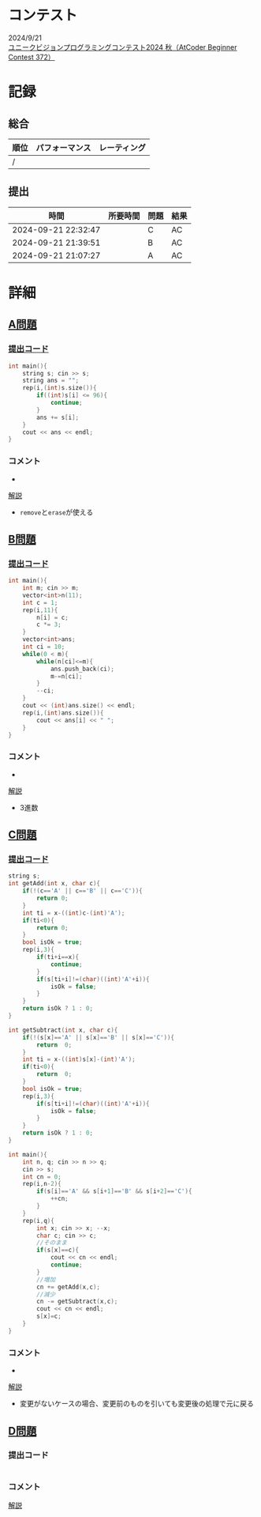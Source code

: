 # コンテスト
2024/9/21<br>
[ユニークビジョンプログラミングコンテスト2024 秋（AtCoder Beginner Contest 372）](https://atcoder.jp/contests/abc372)

# 記録
## 総合
|  順位  |  パフォーマンス  | レーティング |
| ---- | ---- | ---- |
|   /   |  |  |

## 提出
|  時間  |  所要時間  |  問題  | 結果 |
| ---- | ---- | ---- | ---- |
| 2024-09-21 22:32:47 |  | C | AC |
| 2024-09-21 21:39:51 |  | B | AC |
| 2024-09-21 21:07:27 |  | A | AC |


# 詳細
## [A問題](https://atcoder.jp/contests/abc372/tasks/abc372_a)
### [提出コード](https://atcoder.jp/contests/abc372/submissions/57959262)
```c++
int main(){
    string s; cin >> s;
    string ans = "";
    rep(i,(int)s.size()){
        if((int)s[i] <= 96){
            continue;
        }
        ans += s[i];
    }
    cout << ans << endl;
}
```

### コメント

* 

[解説](https://atcoder.jp/contests/abc372/editorial/10970)

* ```remove```と```erase```が使える

## [B問題](https://atcoder.jp/contests/abc372/tasks/abc372_b)
### [提出コード](https://atcoder.jp/contests/abc372/submissions/57976909)
```c++
int main(){
    int m; cin >> m;
    vector<int>n(11);
    int c = 1;
    rep(i,11){
        n[i] = c;
        c *= 3;
    }
    vector<int>ans;
    int ci = 10;
    while(0 < m){
        while(n[ci]<=m){
            ans.push_back(ci);
            m-=n[ci];
        }
        --ci;
    }
    cout << (int)ans.size() << endl;
    rep(i,(int)ans.size()){
        cout << ans[i] << " ";
    }
}
```

### コメント

* 

[解説](https://atcoder.jp/contests/abc372/editorial/10971)

* 3進数


## [C問題](https://atcoder.jp/contests/abc372/tasks/abc372_c)
### [提出コード](https://atcoder.jp/contests/abc372/submissions/57993556)

```c++
string s;
int getAdd(int x, char c){
    if(!(c=='A' || c=='B' || c=='C')){
        return 0;
    }
    int ti = x-((int)c-(int)'A');
    if(ti<0){
        return 0;
    }
    bool isOk = true;
    rep(i,3){
        if(ti+i==x){
            continue;
        }
        if(s[ti+i]!=(char)((int)'A'+i)){
            isOk = false;
        }
    }
    return isOk ? 1 : 0;
}

int getSubtract(int x, char c){
    if(!(s[x]=='A' || s[x]=='B' || s[x]=='C')){
        return  0;
    }
    int ti = x-((int)s[x]-(int)'A');
    if(ti<0){
        return  0;
    }
    bool isOk = true;
    rep(i,3){
        if(s[ti+i]!=(char)((int)'A'+i)){
            isOk = false;
        }
    }
    return isOk ? 1 : 0;
}

int main(){
    int n, q; cin >> n >> q;
    cin >> s;
    int cn = 0;
    rep(i,n-2){
        if(s[i]=='A' && s[i+1]=='B' && s[i+2]=='C'){
            ++cn;
        }
    }
    rep(i,q){
        int x; cin >> x; --x;
        char c; cin >> c;
        //そのまま
        if(s[x]==c){
            cout << cn << endl;
            continue;
        }
        //増加
        cn += getAdd(x,c);
        //減少
        cn -= getSubtract(x,c);
        cout << cn << endl;
        s[x]=c;
    }
}
```

### コメント
* 

[解説](https://atcoder.jp/contests/abc372/editorial/10972)

* 変更がないケースの場合、変更前のものを引いても変更後の処理で元に戻る


## [D問題]()
### 提出コード

```c++

```

### コメント

[解説]()
